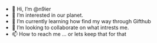 - 👋 Hi, I’m @n9ier
- 👀 I’m interested in our planet.
- 🌱 I’m currently learning how find my way through Gifthub
- 💞️ I’m looking to collaborate on what intrests me.
- 📫 How to reach me ... or lets keep that for that

<!---
n9ier/n9ier is a ✨ special ✨ repository because its `README.md` (this file) appears on your GitHub profile.
You can click the Preview link to take a look at your changes.
--->
